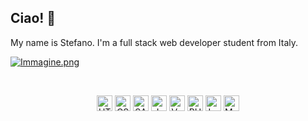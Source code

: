 ## Ciao! 👋
My name is Stefano. I'm a full stack web developer student from Italy.

[![Immagine.png](https://i.postimg.cc/0NBVkDXf/Immagine.png)](https://postimg.cc/t1F3DZjZ)

&nbsp;

<p align="center">
  <img src="https://img.shields.io/badge/HTML5-E34F26?style=for-the-badge&logo=html5&logoColor=white" alt="HTML5 logo" title="HTML5" height="25" /> <img src="https://img.shields.io/badge/CSS3-1572B6?style=for-the-badge&logo=css3&logoColor=white" alt="CSS logo" title="CSS" height="25" /> <img src="https://img.shields.io/badge/Sass-CC6699?style=for-the-badge&logo=sass&logoColor=white" alt="SASS logo" title="SASS" height="25" /> <img src="https://img.shields.io/badge/JavaScript-323330?style=for-the-badge&logo=javascript&logoColor=F7DF1E" alt="JavaScript logo" title="JavaScript" height="25" /> <img src="https://img.shields.io/badge/Vue.js-35495E?style=for-the-badge&logo=vue.js&logoColor=4FC08D" alt="VueJS" title="Vue JS" height="25" /> <img src="https://img.shields.io/badge/PHP-777BB4?style=for-the-badge&logo=php&logoColor=white" alt="PHP" title="PHP" height="25" /> <img src="https://img.shields.io/badge/Laravel-FF2D20?style=for-the-badge&logo=laravel&logoColor=white" alt="Laravel" title="Laravel" height="25" /> <img src="https://img.shields.io/badge/MySQL-E23237?style=for-the-badge&logo=mysql&logoColor=white" alt="Mysql" title="Mysql" height="25" />
</p>
